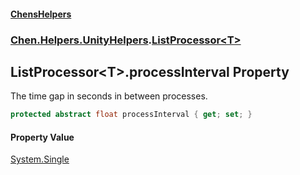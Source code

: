 
#### [ChensHelpers](./index 'index')

### [Chen.Helpers.UnityHelpers](./Chen-Helpers-UnityHelpers 'Chen.Helpers.UnityHelpers').[ListProcessor&lt;T&gt;](./Chen-Helpers-UnityHelpers-ListProcessor-T- 'Chen.Helpers.UnityHelpers.ListProcessor&lt;T&gt;')

## ListProcessor&lt;T&gt;.processInterval Property
The time gap in seconds in between processes.  
```csharp
protected abstract float processInterval { get; set; }
```

#### Property Value
[System.Single](https://docs.microsoft.com/en-us/dotnet/api/System.Single 'System.Single')  
